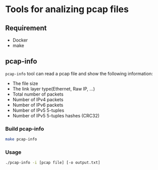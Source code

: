 # Tools for analizing pcap files

## Requirement

- Docker
- make

## pcap-info

`pcap-info` tool can read a pcap file and show the following information:

- The file size
- The link layer type(Ethernet, Raw IP, ...)
- Total number of packets
- Number of IPv4 packets
- Number of IPv6 packets
- Number of IPv5 5-tuples
- Number of IPv5 5-tuples hashes (CRC32)

### Build pcap-info

```bash
make pcap-info
```

### Usage

```bash
./pcap-info -i [pcap file] [-o output.txt]
```
